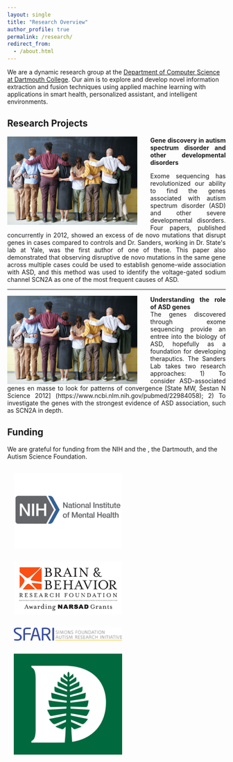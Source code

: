 ```yaml
---
layout: single
title: "Research Overview"
author_profile: true
permalink: /research/
redirect_from: 
  - /about.html
---
```



We are a dynamic research group at the [Department of Computer Science at Dartmouth College](https://web.cs.dartmouth.edu/). Our aim is to explore and develop novel information extraction and fusion techniques using applied machine learning with applications in smart health, personalized assistant, and intelligent environments.


## Research Projects

<div style="text-align: justify">
<img src='/images/pics/group.jpg' alt='Image not Loading' style='width: 300px; float: left;margin-right: 30px; border: 10px'>

<span> <b> Gene discovery in autism spectrum disorder and other developmental disorders </b> </span><br/>
<div style="text-align: justify">
Exome sequencing has revolutionized our ability to find the genes associated with autism spectrum disorder (ASD) and other severe developmental disorders. Four papers, published concurrently in 2012, showed an excess of de novo mutations that disrupt genes in cases compared to controls and Dr. Sanders, working in Dr. State's lab at Yale, was the first author of one of these. This paper also demonstrated that observing disruptive de novo mutations in the same gene across multiple cases could be used to establish genome-wide association with ASD, and this method was used to identify the voltage-gated sodium channel SCN2A as one of the most frequent causes of ASD. 
</div>
</div>

---

<div style="text-align: justify">
    <img src='/images/pics/group.jpg' alt='Image not Loading' style='width: 300px; float: left;margin-right: 30px; border: 10px'>
    <span> <b> Understanding the role of ASD genes </b> </span><br/>
    
  <div style="text-align: justify">
    The genes discovered through exome sequencing provide an entree into the biology of ASD, hopefully as a foundation for developing theraputics. The Sanders   Lab takes two research approaches: 1) To consider ASD-associated genes en masse to look for patterns of convergence [State MW, Šestan N Science 2012]      (https://www.ncbi.nlm.nih.gov/pubmed/22984058); 2) To investigate the genes with the strongest evidence of ASD association, such as SCN2A in depth.
  </div>
</div>

## Funding
We are grateful for funding from the <a href=""  style="text-decoration: none;">NIH</a> and the <a href=""  style="text-decoration: none;"></a>, the <a href=""  style="text-decoration: none;" >Dartmouth</a>, and the <a href=""  style="text-decoration: none;" >Autism Science Foundation</a>.

<div style="text-align: justify">
<img src='/images/logos/Logo_NIMH.png' alt='Image not Loading' style='width: 250px; float: left; margin:15px;  border: 10px'>
<img src='/images/logos/Logo_BBRF.png' alt='Image not Loading' style='width: 250px; float: left; margin:15px;  border: 10px'>
  <img src='/images/logos/Logo_SFARI.png' alt='Image not Loading' style='width: 250px; float: left; margin:15px;  border: 10px'>
  <img src='/images/logos/Dartmouth_Logo.png' alt='Image not Loading' style='width: 250px; float: left; margin:15px;  border: 10px'>
</div>
